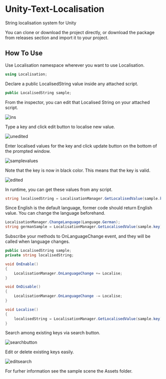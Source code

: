 # Unity-Text-Localisation
 String localisation system for Unity
 
 You can clone or download the project directly, or download the package from releases section and import it to your project.
 
 ## How To Use
 
  Use Localisation namespace wherever you want to use Localisation.
```csharp
using Localisation;
```

Declare a public LocalisedString value inside any attached script.

```csharp
public LocalisedString sample;
```

From the inspector, you can edit that Localised String on your attached script.

![ins](https://user-images.githubusercontent.com/32217921/77640598-bc539700-6f6b-11ea-8921-67bc720e27a6.png)

Type a key and click edit button to localise new value.

![unedited](https://user-images.githubusercontent.com/32217921/77641026-692e1400-6f6c-11ea-91b7-549f6591b9a3.png)

Enter localised values for the key and click update button on the bottom of the prompted window.

![samplevalues](https://user-images.githubusercontent.com/32217921/77641591-5700a580-6f6d-11ea-9766-4b675f618703.png)

Note that the key is now in black color. This means that the key is valid.

![edited](https://user-images.githubusercontent.com/32217921/77643621-c62bc900-6f70-11ea-9c21-fc0edbe52a5d.png)

In runtime, you can get these values from any script.
```csharp
string localisedString = LocalisationManager.GetLocalisedValue(sample.key);
``` 

Since English is the default language, former code should return English value. You can change the language beforehand.
```csharp
LocalisationManager.ChangeLanguage(Language.German);
string germanSample = LocalisationManager.GetLocalisedValue(sample.key);
``` 

Subscribe your methods to OnLanguageChange event, and they will be called when language changes.
```csharp
public LocalisedString sample;
private string localisedString;

void OnEnable()
{
    LocalisationManager.OnLanguageChange += Localise;
}

void OnDisable()
{
    LocalisationManager.OnLanguageChange -= Localise;
}

void Localise()
{
    localisedString = LocalisationManager.GetLocalisedValue(sample.key);
}
``` 

Search among existing keys via search button.

![searchbutton](https://user-images.githubusercontent.com/32217921/77644243-c5476700-6f71-11ea-8442-d330444baa90.png)

Edit or delete existing keys easily.

![editsearch](https://user-images.githubusercontent.com/32217921/77644545-3555ed00-6f72-11ea-822b-0483033e23dc.png)

For furher information see the sample scene the Assets folder.
